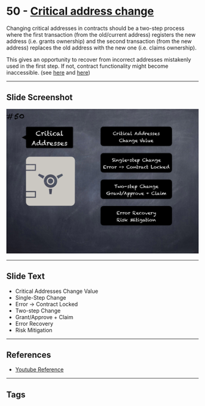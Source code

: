 # 50 - [Critical address change](Critical%20address%20change.md)
Changing critical addresses in contracts should be a two-step process where the first transaction (from the old/current address) registers the new address (i.e. grants ownership) and the second transaction (from the new address) replaces the old address with the new one (i.e. claims ownership). 

This gives an opportunity to recover from incorrect addresses mistakenly used in the first step. If not, contract functionality might become inaccessible. (see [here](https://github.com/OpenZeppelin/openzeppelin-contracts/issues/1488) and [here](https://github.com/OpenZeppelin/openzeppelin-contracts/issues/2369))
___
## Slide Screenshot
![050.png](../../images/4.%20Pitfalls%20and%20Best%20Practices%20101/050.png)
___
## Slide Text
- Critical Addresses Change Value
- Single-Step Change
- Error -> Contract Locked
- Two-step Change
- Grant/Approve + Claim
- Error Recovery
- Risk Mitigation
___
## References
- [Youtube Reference](https://youtu.be/YVewx1xVROE?t=790)
___
## Tags